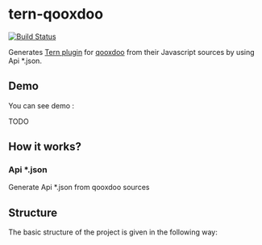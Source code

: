 tern-qooxdoo
===========

[![Build Status](https://secure.travis-ci.org/angelozerr/tern-qooxdoo.png)](http://travis-ci.org/angelozerr/tern-qooxdoo)

Generates [Tern plugin](http://ternjs.net/doc/manual.html#plugins) for [qooxdoo](http://qooxdoo.org/) from their Javascript sources by using Api *.json.

## Demo

You can see demo :

TODO
 
## How it works? 

### Api *.json

Generate Api *.json from qooxdoo sources 

## Structure

The basic structure of the project is given in the following way:

